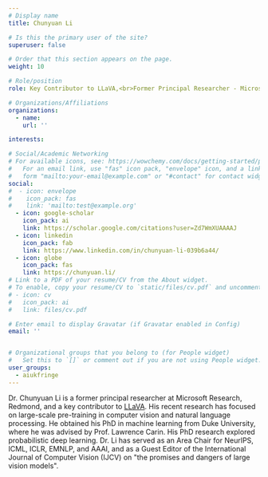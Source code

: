 ```yaml
---
# Display name
title: Chunyuan Li

# Is this the primary user of the site?
superuser: false

# Order that this section appears on the page.
weight: 10

# Role/position
role: Key Contributor to LLaVA,<br>Former Principal Researcher - Microsoft Research, Redmond

# Organizations/Affiliations
organizations:
  - name:
    url: ''

interests:

# Social/Academic Networking
# For available icons, see: https://wowchemy.com/docs/getting-started/page-builder/#icons
#   For an email link, use "fas" icon pack, "envelope" icon, and a link in the
#   form "mailto:your-email@example.com" or "#contact" for contact widget.
social:
#  - icon: envelope
#    icon_pack: fas
#    link: 'mailto:test@example.org'
  - icon: google-scholar
    icon_pack: ai
    link: https://scholar.google.com/citations?user=Zd7WmXUAAAAJ
  - icon: linkedin
    icon_pack: fab
    link: https://www.linkedin.com/in/chunyuan-li-039b6a44/
  - icon: globe
    icon_pack: fas
    link: https://chunyuan.li/
# Link to a PDF of your resume/CV from the About widget.
# To enable, copy your resume/CV to `static/files/cv.pdf` and uncomment the lines below.
# - icon: cv
#   icon_pack: ai
#   link: files/cv.pdf

# Enter email to display Gravatar (if Gravatar enabled in Config)
email: ''


# Organizational groups that you belong to (for People widget)
#   Set this to `[]` or comment out if you are not using People widget.
user_groups:
  - aiukfringe
---
```

Dr. Chunyuan Li is a former principal researcher at Microsoft Research, Redmond, and a key contributor to [LLaVA](https://llava-vl.github.io/). His recent research has focused on large-scale pre-training in computer vision and natural language processing. He obtained his PhD in machine learning from Duke University, where he was advised by Prof. Lawrence Carin. His PhD research explored probabilistic deep learning. Dr. Li has served as an Area Chair for NeurIPS, ICML, ICLR, EMNLP, and AAAI, and as a Guest Editor of the International Journal of Computer Vision (IJCV) on "the promises and dangers of large vision models". 


